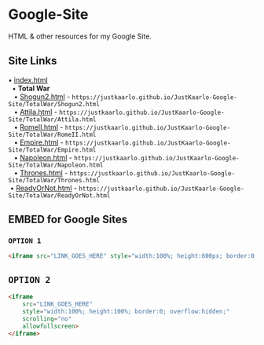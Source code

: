 # Google-Site
HTML &amp; other resources for my Google Site.  

## Site Links  
• [index.html](https://justkaarlo.github.io/JustKaarlo-Google-Site/)  
&nbsp; • **Total War**  
&nbsp;&nbsp; • [Shogun2.html](https://justkaarlo.github.io/JustKaarlo-Google-Site/TotalWar/Shogun2.html)  - `https://justkaarlo.github.io/JustKaarlo-Google-Site/TotalWar/Shogun2.html`  
&nbsp;&nbsp; • [Attila.html](https://justkaarlo.github.io/JustKaarlo-Google-Site/TotalWar/Attila.html) - `https://justkaarlo.github.io/JustKaarlo-Google-Site/TotalWar/Attila.html`  
&nbsp;&nbsp; • [RomeII.html](https://justkaarlo.github.io/JustKaarlo-Google-Site/TotalWar/RomeII.html) - `https://justkaarlo.github.io/JustKaarlo-Google-Site/TotalWar/RomeII.html`  
&nbsp;&nbsp; • [Empire.html](https://justkaarlo.github.io/JustKaarlo-Google-Site/TotalWar/Empire.html) - `https://justkaarlo.github.io/JustKaarlo-Google-Site/TotalWar/Empire.html`  
&nbsp;&nbsp; • [Napoleon.html](https://justkaarlo.github.io/JustKaarlo-Google-Site/TotalWar/Napoleon.html) - `https://justkaarlo.github.io/JustKaarlo-Google-Site/TotalWar/Napoleon.html`  
&nbsp;&nbsp; • [Thrones.html](https://justkaarlo.github.io/JustKaarlo-Google-Site/TotalWar/Thrones.html) - `https://justkaarlo.github.io/JustKaarlo-Google-Site/TotalWar/Thrones.html`  
&nbsp;• [ReadyOrNot.html](https://justkaarlo.github.io/JustKaarlo-Google-Site/ReadyOrNot.html) - `https://justkaarlo.github.io/JustKaarlo-Google-Site/TotalWar/ReadyOrNot.html`

## EMBED for Google Sites
### `OPTION 1`
```html
<iframe src="LINK_GOES_HERE" style="width:100%; height:600px; border:0;" allowfullscreen></iframe>
```

## `OPTION 2`
```html
<iframe
    src="LINK_GOES_HERE"
    style="width:100%; height:100%; border:0; overflow:hidden;"
    scrolling="no"
    allowfullscreen>
</iframe>
```
